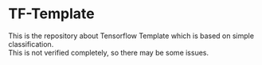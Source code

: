 # TF-Template
This is the repository about Tensorflow Template which is based on simple classification.  
This is not verified completely, so there may be some issues.  

